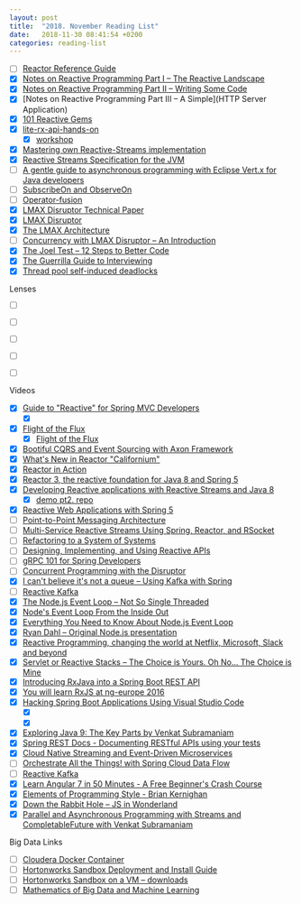 ```yaml
---
layout: post
title:  "2018. November Reading List"
date:   2018-11-30 08:41:54 +0200
categories: reading-list
---
```


- [ ] [Reactor Reference Guide](https://projectreactor.io/docs/core/release/reference/)
- [x] [Notes on Reactive Programming Part I – The Reactive Landscape](https://spring.io/blog/2016/06/07/notes-on-reactive-programming-part-i-the-reactive-landscape)
- [x] [Notes on Reactive Programming Part II – Writing Some Code](https://spring.io/blog/2016/06/13/notes-on-reactive-programming-part-ii-writing-some-code)
- [x] [Notes on Reactive Programming Part III – A Simple](HTTP Server Application)
- [x] [101 Reactive Gems](https://github.com/reactor/reactive-streams-commons/issues/21)
- [x] [lite-rx-api-hands-on](https://github.com/reactor/lite-rx-api-hands-on)
    - [x] [workshop](https://tech.io/playgrounds/929/reactive-programming-with-reactor-3/Intro)
- [x] [Mastering own Reactive-Streams implementation](https://medium.com/@olehdokuka/mastering-own-reactive-streams-implementation-part-1-publisher-e8eaf928a78c )
- [x] [Reactive Streams Specification for the JVM](https://github.com/reactive-streams/reactive-streams-jvm )
- [ ] [A gentle guide to asynchronous programming with Eclipse Vert.x for Java developers](https://vertx.io/docs/guide-for-java-devs/)
- [ ] [SubscribeOn and ObserveOn](http://akarnokd.blogspot.com/2016/03/subscribeon-and-observeon.html )
- [ ] [Operator-fusion](http://akarnokd.blogspot.com/2016/03/operator-fusion-part-1.html )
- [x] [LMAX Disruptor Technical Paper](http://lmax-exchange.github.io/disruptor/files/Disruptor-1.0.pdf )
- [x] [LMAX Disruptor](https://lmax-exchange.github.io/disruptor/ )
- [x] [The LMAX Architecture](https://martinfowler.com/articles/lmax.html)
- [ ] [Concurrency with LMAX Disruptor – An Introduction](https://www.baeldung.com/lmax-disruptor-concurrency)
- [x] [The Joel Test – 12 Steps to Better Code](https://www.joelonsoftware.com/2000/08/09/the-joel-test-12-steps-to-better-code/)
- [x] [The Guerrilla Guide to Interviewing](https://www.joelonsoftware.com/2006/10/25/the-guerrilla-guide-to-interviewing-version-30/)
- [x] [Thread pool self-induced deadlocks](https://www.nurkiewicz.com/2018/09/thread-pool-self-induced-deadlocks.html)

Lenses
- [ ] [](https://github.com/remeniuk/java-lenses)
- [ ] [](https://hackernoon.com/taking-a-closer-look-at-lenses-c0304851d54c)
- [ ] [](https://medium.com/@dtipson/functional-lenses-d1aba9e52254)
- [ ] [](http://davids-code.blogspot.com/2014/02/immutable-domain-and-lenses-in-java-8.html)
- [ ] [](https://www.javacodegeeks.com/2015/05/you-wont-believe-what-these-five-lenses-can-show-you-about-your-product.html)


Videos
- [x] [Guide to "Reactive" for Spring MVC Developers](https://www.youtube.com/watch?v=IZ2SoXUiS7M)
    - [x] [](https://github.com/rstoyanchev/reactive-for-webmvc)
- [x] [Flight of the Flux](https://www.youtube.com/watch?v=sNgTTcG-fEU )
    - [x] [Flight of the Flux](https://www.youtube.com/watch?v=hfupNIxzNP4)
- [x] [Bootiful CQRS and Event Sourcing with Axon Framework](https://www.youtube.com/watch?v=7e5euKxHhTE)
- [x] [What's New in Reactor "Californium"](https://www.youtube.com/watch?v=szEHXgWeF3Q)
- [x] [Reactor in Action](https://www.youtube.com/watch?v=kwuu1efzkf4)
- [x] [Reactor 3, the reactive foundation for Java 8 and Spring 5](https://www.youtube.com/watch?v=WJK6chc7w3o)
- [x] [Developing Reactive applications with Reactive Streams and Java 8](https://www.youtube.com/watch?v=Cj4foJzPF80)
    - [x] [demo pt2. repo](https://github.com/bclozel/spring-reactive-university)
- [x] [Reactive Web Applications with Spring 5](https://www.youtube.com/watch?v=rdgJ8fOxJhc )
- [ ] [Point-to-Point Messaging Architecture](https://www.youtube.com/watch?v=vY26K0gEfio)
- [ ] [Multi-Service Reactive Streams Using Spring, Reactor, and RSocket](https://www.youtube.com/watch?v=e-N4BchYXws)
- [ ] [Refactoring to a System of Systems](https://www.youtube.com/watch?v=VWefNT8Lb74)
- [ ] [Designing, Implementing, and Using Reactive APIs](https://www.youtube.com/watch?v=aIDFYBhENN4)
- [ ] [gRPC 101 for Spring Developers](https://www.youtube.com/watch?v=BOW7jd136Ok)
- [ ] [Concurrent Programming with the Disruptor](https://www.youtube.com/watch?v=eTeWxZvlCZ8 )
- [x] [I can't believe it's not a queue – Using Kafka with Spring](https://www.youtube.com/watch?v=l8V6PkVV1Ec)
- [ ] [Reactive Kafka](https://www.youtube.com/watch?v=-ioxYn9Vlao )
- [x] [The Node.js Event Loop – Not So Single Threaded](https://www.youtube.com/watch?v=zphcsoSJMvM)
- [x] [Node's Event Loop From the Inside Out](https://www.youtube.com/watch?v=P9csgxBgaZ8&feature=youtu.be)
- [x] [Everything You Need to Know About Node.js Event Loop](https://www.youtube.com/watch?v=PNa9OMajw9w&feature=youtu.be)
- [x] [Ryan Dahl – Original Node.js presentation](https://www.youtube.com/watch?v=ztspvPYybIY)
- [x] [Reactive Programming, changing the world at Netflix, Microsoft, Slack and beyond](https://www.youtube.com/watch?v=yEeDbHvg1vQ)
- [x] [Servlet or Reactive Stacks – The Choice is Yours. Oh No... The Choice is Mine](https://www.youtube.com/watch?v=Dp_aJh-akkU )
- [x] [Introducing RxJava into a Spring Boot REST API](https://www.youtube.com/watch?v=QOR69q1e63Y )
- [x] [You will learn RxJS at ng-europe 2016](https://www.youtube.com/watch?v=uQ1zhJHclvs)
- [x] [Hacking Spring Boot Applications Using Visual Studio Code](https://www.youtube.com/watch?v=2uBR1HoNepc )
    - [x] [](https://code.visualstudio.com/docs/java/java-tutorial)
    - [x] [](https://code.visualstudio.com/docs/languages/java )
- [x] [Exploring Java 9: The Key Parts by Venkat Subramaniam](https://www.youtube.com/watch?v=Yacu1yUktjY )
- [x] [Spring REST Docs - Documenting RESTful APIs using your tests](https://www.youtube.com/watch?v=iWj-t69EdN4)
- [x] [Cloud Native Streaming and Event-Driven Microservices](https://www.youtube.com/watch?v=iel2Q6ZgZr4)
- [ ] [Orchestrate All the Things! with Spring Cloud Data Flow](https://www.youtube.com/watch?v=w0PR2GfBe6w)
- [ ] [Reactive Kafka](https://www.youtube.com/watch?v=-ioxYn9Vlao)
- [x] [Learn Angular 7 in 50 Minutes - A Free Beginner's Crash Course](https://www.youtube.com/watch?v=5wtnKulcquA)
- [x] [Elements of Programming Style - Brian Kernighan](https://www.youtube.com/watch?v=8SUkrR7ZfTA )
- [x] [Down the Rabbit Hole – JS in Wonderland](https://www.youtube.com/watch?v=Hr_K-3nBgmw)
- [x] [Parallel and Asynchronous Programming with Streams and CompletableFuture with Venkat Subramaniam](https://www.youtube.com/watch?v=0hQvWIdwnw4 )

Big Data Links
- [ ] [Cloudera Docker Container](https://www.cloudera.com/documentation/enterprise/5-13-x/topics/quickstart_docker_container.html )
- [ ] [Hortonworks Sandbox Deployment and Install Guide](https://hortonworks.com/tutorial/sandbox-deployment-and-install-guide/section/3/#deploy-hdp-sandbox )
- [ ] [Hortonworks Sandbox on a VM – downloads](https://hortonworks.com/downloads/#sandbox )
- [ ] [Mathematics of Big Data and Machine Learning](https://ocw.mit.edu/resources/res-ll-005-d4m-signal-processing-on-databases-fall-2012/class-videos/)
